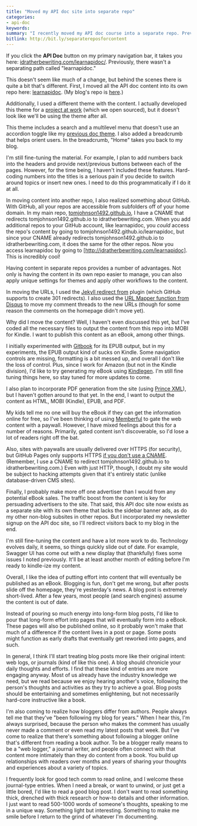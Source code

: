 ```yaml
---
title: "Moved my API doc site into separate repo"
categories:
- api-doc
keywords:
summary: "I recently moved my API doc course into a separate repo. Previously, I had the material inside my main site in its own collection. But I wanted to completely separate out the site into its own repo, with its own theme and configuration file and other settings. This will allow me to more easily output the content to other formats, such as MOBI and PDF. I'm happy that I did this, as I think it allows users to focus more fully on the content. It also makes it easier for me to generate the content into other outputs."
bitlink: http://bit.ly/separatereposforcontent
---
```


If you click the **API Doc** button on my primary navigation bar, it takes you here: [idratherbewriting.com/learnapidoc/](http://idratherbewriting.com/learnapidoc/). Previously, there wasn't a separating path called "learnapidoc."

This doesn't seem like much of a change, but behind the scenes there is quite a bit that's different. First, I moved all the API doc content into its own repo here: [learnapidoc](https://github.com/tomjohnson1492/learnapidoc). (My blog's repo is [here](https://github.com/tomjohnson1492/tomjohnson1492.github.io).)

Additionally, I used a different theme with the content. I actually developed this theme for a [project at work](https://github.com/amzn/appstore-alexa-docs/) (which we open sourced), but it doesn't look like we'll be using the theme after all.

This theme includes a search and a multilevel menu that doesn't use an accordion toggle like my [previous doc theme](http://idratherbewriting.com/documentation-theme-jekyll/). I also added a breadcrumb that helps orient users. In the breadcrumb, "Home" takes you back to my blog.

I'm still fine-tuning the material. For example, I plan to add numbers back into the headers and provide next/previous buttons between each of the pages. However, for the time being, I haven't included these features. Hard-coding numbers into the titles is a serious pain if you decide to switch around topics or insert new ones. I need to do this programmatically if I do it at all.

In moving content into another repo, I also realized something about GitHub. With GitHub, all your repos are accessible from subfolders off of your home domain. In my main repo, [tomjohnson1492.github.io](https://github.com/tomjohnson1492/tomjohnson1492.github.io), I have a CNAME that redirects tomjohnson1492.github.io to idratherbewriting.com. When you add additional repos to your GitHub account, like learnapidoc, you *could* access the repo's content by going to tomjohnson1492.github.io/learnapidoc, but since your CNAME already redirects tomjohnson1492.github.io to idratherbewriting.com, it does the same for the other repos. Now you access learnapidoc by going to [http://idratherbewriting.com/learnapidoc]. This is incredibly cool!

Having content in separate repos provides a number of advantages. Not only is having the content in its own repo easier to manage, you can also apply unique settings for themes and apply other workflows to the content.

In moving the URLs, I used the [Jekyll redirect from](https://github.com/jekyll/jekyll-redirect-from) plugin (which GitHub supports to create 301 redirects). I also used the [URL Mapper function from Disqus](https://help.disqus.com/customer/portal/articles/912757-url-mapper) to move my comment threads to the new URLs (though for some reason the comments on the homepage didn't move yet).

Why did I move the content? Well, I haven't even discussed this yet, but I've coded all the necessary files to output the content from this repo into MOBI for Kindle. I want to publish this content as an eBook, among other things.

I initially experimented with [Gitbook](https://www.gitbook.com/@tomjohnson1492/dashboard) for its EPUB output, but in my experiments, the EPUB output kind of sucks on Kindle. Some navigation controls are missing, formatting is a bit messed up, and overall I don't like the loss of control. Plus, since I work for Amazon (but not in the Kindle division), I'd like to try generating my eBook using [Kindlegen](https://www.amazon.com/gp/feature.html?docId=1000765211). I'm still fine tuning things here, so stay tuned for more updates to come.

I also plan to incorporate PDF generation from the site (using [Prince XML](https://www.princexml.com/)), but I haven't gotten around to that yet. In the end, I want to output the content as HTML, MOBI (Kindle), EPUB, and PDF.

My kids tell me no one will buy the eBook if they can get the information online for free, so I've been thinking of using [Memberful](https://memberful.com/) to gate the web content with a paywall. However, I have mixed feelings about this for a number of reasons. Primarily, gated content isn't discoverable, so I'd lose a lot of readers right off the bat.

Also, sites with paywalls are usually delivered over HTTPS (for security), but GitHub Pages only supports HTTPS [if you don't use a CNAME](https://github.com/blog/2186-https-for-github-pages). (Remember, I use a CNAME to redirect tomjohnson1492.github.io to idratherbewriting.com.) Even with just HTTP, though, I doubt my site would be subject to hacking attempts given that it's entirely static (unlike database-driven CMS sites).

Finally, I probably make more off one advertiser than I would from any potential eBook sales. The traffic boost from the content is key for persuading advertisers to the site. That said, this API doc site now exists as a separate site with its own theme that lacks the sidebar banner ads, as do my other non-blog subsites in other repos. But I incorporated my newsletter signup on the API doc site, so I'll redirect visitors back to my blog in the end.

I'm still fine-tuning the content and have a lot more work to do. Technology evolves daily, it seems, so things quickly slide out of date. For example, Swagger UI has come out with a new display that (thankfully) fixes some issues I noted previously. It'll be at least another month of editing before I'm ready to kindle-ize my content.

Overall, I like the idea of putting effort into content that will eventually be published as an eBook. Blogging is fun, don't get me wrong, but after posts slide off the homepage, they're yesterday's news. A blog post is extremely short-lived. After a few years, most people (and search engines) assume the content is out of date.

Instead of pouring so much energy into long-form blog posts, I'd like to pour that long-form effort into pages that will eventually form into a eBook. These pages will also be published online, so it probably won't make that much of a difference if the content lives in a post or page. Some posts might function as early drafts that eventually get reworked into pages, and such.

In general, I think I'll start treating blog posts more like their original intent: web logs, or journals (kind of like this one). A blog should chronicle your daily thoughts and efforts. I find that these kind of entries are more engaging anyway. Most of us already have the industry knowledge we need, but we read because we enjoy hearing another's voice, following the person's thoughts and activities as they try to achieve a goal. Blog posts should be entertaining and sometimes enlightening, but not necessarily hard-core instructive like a book.

I'm also coming to realize how bloggers differ from authors. People always tell me that they've "been following my blog for years." When I hear this, I'm always surprised, because the person who makes the comment has usually never made a comment or even read my latest posts that week. But I've come to realize that there's something about following a blogger online that's different from reading a book author. To be a blogger really means to be a "web logger," a journal writer, and people often connect with that content more intimately than they do content from a book. You build up relationships with readers over months and years of sharing your thoughts and experiences about a variety of topics.

I frequently look for good tech comm to read online, and I welcome these journal-type entries. When I need a break, or want to unwind, or just get a little bored, I'd like to read a good blog post. I don't want to read something thick, drenched with thick research or how-to details and other information. I just want to read 500-1000 words of someone's thoughts, speaking to me in a unique way. Something light but interesting. Something to make me smile before I return to the grind of whatever I'm documenting.
